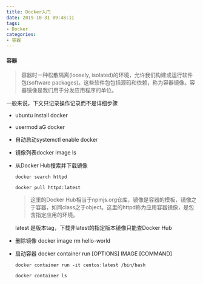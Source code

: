 ```yaml
---
title: Docker入门
date: 2019-10-31 09:48:11
tags:
- Docker
categories: 
- 容器
---
```

#### 容器
> 容器时一种松散隔离(loosely, isolated)的环境，允许我们构建或运行软件包(software packages)。这些软件包包括源码和依赖，称为容器镜像。容器镜像是我们用于分发应用程序的单位。

一般来说，下文只记录操作记录而不是详细步骤
+ ubuntu install docker

+ usermod aG docker

+ 自动启动systemctl enable docker

+ 镜像列表docker image ls

+ 从Docker Hub搜索并下载镜像
    ```
    docker search httpd

    docker pull httpd:latest
    ```
    > 这里的Docker Hub相当于npmjs.org仓库，镜像是容器的模板，镜像之于容器，如同class之于object。这里的httpd称为应用容器镜像，是包含指定应用的环境。

    latest 是版本tag，下载非latest的指定版本镜像只能查Docker Hub
+ 删除镜像 docker image rm hello-world

+ 启动容器 docker container run [OPTIONS] IMAGE [COMMAND]
    ```
    docker container run -it centos:latest /bin/bash

    docker container ls
    ```